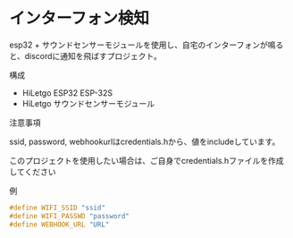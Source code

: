 # インターフォン検知

esp32 + サウンドセンサーモジュールを使用し、自宅のインターフォンが鳴ると、discordに通知を飛ばすプロジェクト。

構成

- HiLetgo ESP32 ESP-32S
- HiLetgo サウンドセンサーモジュール

注意事項

ssid, password, webhookurlはcredentials.hから、値をincludeしています。

このプロジェクトを使用したい場合は、ご自身でcredentials.hファイルを作成してください

例

```c
#define WIFI_SSID "ssid"
#define WIFI_PASSWD "password"
#define WEBHOOK_URL "URL"
```